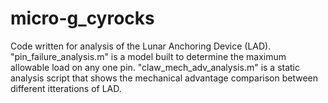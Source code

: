 # micro-g_cyrocks
Code written for analysis of the Lunar Anchoring Device (LAD).
"pin_failure_analysis.m" is a model built to determine the maximum allowable load on any one pin.
"claw_mech_adv_analysis.m" is a static analysis script that shows the mechanical advantage comparison between different itterations of LAD.
